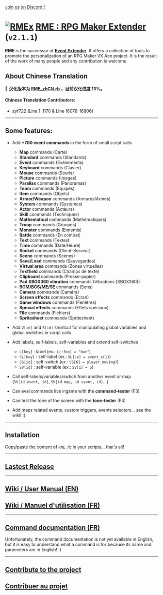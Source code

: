 [Join us on Discord !](https://discord.gg/yRUZcdQ)

# [![RMEx](http://rmex.github.io/images/rmex-shortcut.png)](http://rmex.github.io) [RME : RPG Maker Extender](https://github.com/RMEx/RME/wiki) (`v2.1.1`)

**RME** is the successor of **[Event Extender](http://funkywork.github.io/EE)**.
It offers a collection of tools to promote the personalization of an RPG Maker VX Ace project.
It is the result of the work of many people and any contribution is welcome.

## About Chinese Translation
**:construction: 汉化版本为 [RME_zhCN.rb](https://github.com/zyf722/RME/blob/master/RME_zhCN.rb) ，目前汉化进度 13%。**

#### Chinese Translation Contributors:
- zyf722 (Line 1-1170 & Line 16078-16806)


***

## Some features:
- Add **+700 event commands** in the form of small script calls
  - **Map** commands (Carte)
  - **Standard** commands (Standards)
  - **Event** commands (Evénements)
  - **Keyboard** commands (Clavier)
  - **Mouse** commands (Souris)
  - **Picture** commands (Images)
  - **Parallax** commands (Panoramas)
  - **Team** commands (Equipes)
  - **Item** commands (Objets)
  - **Armor/Weapon** commands (Armures/Armes)
  - **System** commands (Systèmes)
  - **Actor** commands (Acteurs)
  - **Skill** commands (Techniques)
  - **Mathematical** commands (Mathématiques)
  - **Troop** commands (Groupes)
  - **Monster** commands (Ennemis)
  - **Battle** commands (En combat)
  - **Text** commands (Textes)
  - **Time** commands (Date/Heure)
  - **Socket** commands (Client-Serveur)
  - **Scene** commands (Scenes)
  - **Save/Load** commands (Sauvegardes)
  - **Virtual area** commands (Zones virtuelles)
  - **Textfield** commands (Champs de texte)
  - **Clipboard** commands (Presse-papier)
  - **Pad XBOX360 vibration** commands (Vibrations (XBOX360))
  - **BGM/BGS/ME/SE** commands (Sons)
  - **Camera** commands (Caméra)
  - **Screen effects** commands (Ecran)
  - **Game windows** commands (Fenêtres)
  - **Special effects** commands (Effets spéciaux)
  - **File** commands (Fichiers)
  - **Spritesheet** commands (Spritesheet)

- Add `V[id]` and `S[id]` shortcut for manipulating global variables and global switches in script calls
- Add labels, self-labels, self-variables and extend self-switches
  - `L[key]` : label (ex.: `L[:foo] = "bar"`)
  - `SL[key]` : self-label (ex.: `SL[:x] = event_x(1)`)
  - `SS[id]` : self-switch (ex.: `SS[6] = player_moving?`)
  - `SV[id]` : self-variable (ex.: `SV[1] = 5`)
- Call self-labels/variables/swtich from another event or map (`SV[id_event, id]`, `SV[id_map, id_event, id]`...)
- Can eval commands live ingame with the **command-tester** (F3)
- Can test the tone of the screen with the **tone-tester** (F4)
- Add maps related events, custom triggers, events selectors...
  see the wiki! ;)

***

## Installation

Copy/paste the content of `RME.rb` in your scripts... that's all!

***

## [Lastest Release](https://github.com/RMEx/RME/releases/latest)

***

## [Wiki / User Manual (EN)](https://github.com/RMEx/RME-uk/wiki)
## [Wiki / Manuel d'utilisation (FR)](https://github.com/RMEx/RME/wiki)

***

## [Command documentation (FR)](http://rmex.github.io/RMEDoc/)

Unfortunately, the command documentation is not yet available in English, but it is easy to understand what a command is for because its name and parameters are in English! :)

***

## [Contribute to the project](https://github.com/RMEx/RME-uk/wiki/Contribute-to-the-project)
## [Contribuer au projet](https://github.com/RMEx/RME/wiki/Contribuer-au-projet)
